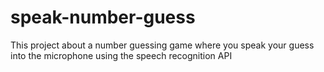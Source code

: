 # speak-number-guess
This project about a number guessing game where you speak your guess into the microphone using the speech recognition API
